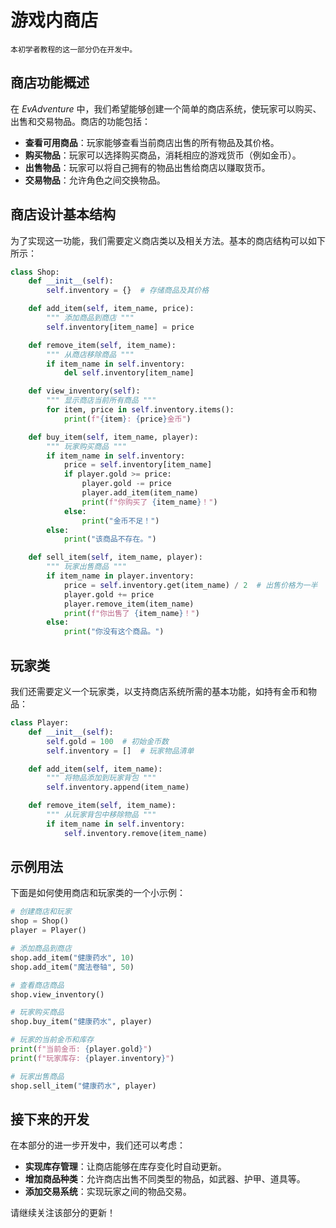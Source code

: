 # 游戏内商店

```{warning}
本初学者教程的这一部分仍在开发中。
```

## 商店功能概述

在 _EvAdventure_ 中，我们希望能够创建一个简单的商店系统，使玩家可以购买、出售和交易物品。商店的功能包括：

- **查看可用商品**：玩家能够查看当前商店出售的所有物品及其价格。
- **购买物品**：玩家可以选择购买商品，消耗相应的游戏货币（例如金币）。
- **出售物品**：玩家可以将自己拥有的物品出售给商店以赚取货币。
- **交易物品**：允许角色之间交换物品。

## 商店设计基本结构

为了实现这一功能，我们需要定义商店类以及相关方法。基本的商店结构可以如下所示：

```python
class Shop:
    def __init__(self):
        self.inventory = {}  # 存储商品及其价格

    def add_item(self, item_name, price):
        """ 添加商品到商店 """
        self.inventory[item_name] = price

    def remove_item(self, item_name):
        """ 从商店移除商品 """
        if item_name in self.inventory:
            del self.inventory[item_name]

    def view_inventory(self):
        """ 显示商店当前所有商品 """
        for item, price in self.inventory.items():
            print(f"{item}: {price}金币")

    def buy_item(self, item_name, player):
        """ 玩家购买商品 """
        if item_name in self.inventory:
            price = self.inventory[item_name]
            if player.gold >= price:
                player.gold -= price
                player.add_item(item_name)
                print(f"你购买了 {item_name}！")
            else:
                print("金币不足！")
        else:
            print("该商品不存在。")

    def sell_item(self, item_name, player):
        """ 玩家出售商品 """
        if item_name in player.inventory:
            price = self.inventory.get(item_name) / 2  # 出售价格为一半
            player.gold += price
            player.remove_item(item_name)
            print(f"你出售了 {item_name}！")
        else:
            print("你没有这个商品。")
```

## 玩家类

我们还需要定义一个玩家类，以支持商店系统所需的基本功能，如持有金币和物品：

```python
class Player:
    def __init__(self):
        self.gold = 100  # 初始金币数
        self.inventory = []  # 玩家物品清单

    def add_item(self, item_name):
        """ 将物品添加到玩家背包 """
        self.inventory.append(item_name)

    def remove_item(self, item_name):
        """ 从玩家背包中移除物品 """
        if item_name in self.inventory:
            self.inventory.remove(item_name)
```

## 示例用法

下面是如何使用商店和玩家类的一个小示例：

```python
# 创建商店和玩家
shop = Shop()
player = Player()

# 添加商品到商店
shop.add_item("健康药水", 10)
shop.add_item("魔法卷轴", 50)

# 查看商店商品
shop.view_inventory()

# 玩家购买商品
shop.buy_item("健康药水", player)

# 玩家的当前金币和库存
print(f"当前金币: {player.gold}")
print(f"玩家库存: {player.inventory}")

# 玩家出售商品
shop.sell_item("健康药水", player)
```

## 接下来的开发

在本部分的进一步开发中，我们还可以考虑：

- **实现库存管理**：让商店能够在库存变化时自动更新。
- **增加商品种类**：允许商店出售不同类型的物品，如武器、护甲、道具等。
- **添加交易系统**：实现玩家之间的物品交易。

请继续关注该部分的更新！
